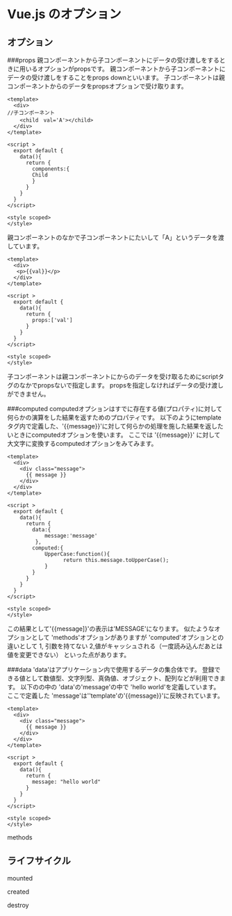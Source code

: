 # Vue.js のオプション

## オプション

###props 
親コンポーネントから子コンポーネントにデータの受け渡しをするときに用いるオプションがpropsです。
親コンポーネントから子コンポーネントにデータの受け渡しをすることをprops downといいます。
子コンポーネントは親コンポーネントからのデータをpropsオプションで受け取ります。

```parent.vue（親）
<template>
  <div>
//子コンポーネント
    <child　val='A'></child>
  </div>
</template>

<script >
  export default {
    data(){
      return {
        components:{
        Child
        }
      }
    }
  }
</script>

<style scoped>
</style>
```
親コンポーネントのなかで子コンポーネントにたいして「A」というデータを渡しています。

```Child.vue(子)
<template>
  <div>
   <p>{{val}}</p>
  </div>
</template>

<script >
  export default {
    data(){
      return {
        props:['val']
      }
    }
  }
</script>

<style scoped>
</style>
```

子コンポーネントは親コンポーネントにからのデータを受け取るためにscriptタグのなかでpropsないで指定します。
propsを指定しなければデータの受け渡しができません。

###computed
computedオプションはすでに存在する値(プロパティ)に対して何らかの演算をした結果を返すためのプロパティです。
以下のようにtemplateタグ内で定義した、'{{message}}'に対して何らかの処理を施した結果を返したいときにcomputedオプションを使います。
ここでは '{{message}}' に対して大文字に変換するcomputedオプションをみてみます。

```vue
<template>
  <div>
    <div class="message">
      {{ message }}
    </div>
  </div>
</template>

<script >
  export default {
    data(){
      return {
        data:{
            message:'message'      
         },
        computed:{
            UpperCase:function(){
                  return this.message.toUpperCase();              
            }
        }         
      }
    }
  }
</script>

<style scoped>
</style>
```
この結果として'{{message]}'の表示は'MESSAGE'になります。
似たようなオプションとして 'methods'オプションがありますが 'computed'オプションとの違いとして
1, 引数を持てない
2,値がキャッシュされる（一度読み込んだあとは値を変更できない）
といった点があります。

###data
'data'はアプリケーション内で使用するデータの集合体です。
登録できる値として数値型、文字列型、真偽値、オブジェクト、配列などが利用できます。
以下の<script></script>の中の 'data'の'message'の中で 'hello world'を定義しています。
ここで定義した 'message'は''template'の'{{message}}'に反映されています。

```vue
<template>
  <div>
    <div class="message">
      {{ message }}
    </div>
  </div>
</template>

<script >
  export default {
    data(){
      return {
        message: "hello world"
      }
    }
  }
</script>

<style scoped>
</style>
```

methods

## ライフサイクル

mounted 

created

destroy
